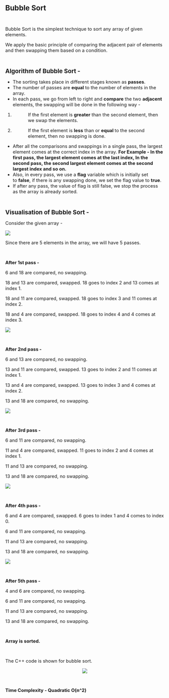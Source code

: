 <div _ngcontent-serverapp-c318="" class="body-text p-24"><p><span style="background-color:transparent;font-size:17pt;"><strong>Bubble Sort</strong></span></p><p>&nbsp;</p><p><span style="background-color:transparent;font-size:11pt;">Bubble Sort is the simplest technique to sort any array of given elements.</span></p><p><span style="background-color:transparent;font-size:11pt;">We apply the basic principle of comparing the adjacent pair of elements and then swapping them based on a condition.</span></p><p>&nbsp;</p><p><span style="background-color:transparent;font-size:13.999999999999998pt;"><strong>Algorithm of Bubble Sort -&nbsp;</strong></span></p><ul><li><span style="background-color:transparent;font-size:11pt;">The sorting takes place in different stages known as&nbsp;<strong>passes</strong>.</span></li><li><span style="background-color:transparent;font-size:11pt;">The number of passes are&nbsp;<strong>equal</strong> to the number of elements in the array.</span></li><li><span style="background-color:transparent;font-size:11pt;">In each pass, we go from left to right and&nbsp;<strong>compare</strong> the two&nbsp;<strong>adjacent</strong> elements, the swapping will be done in the following way -&nbsp;</span></li></ul><ol><li><p style="margin-left:36pt;"><span style="background-color:transparent;font-size:11pt;">If the first element is&nbsp;<strong>greater</strong> than the second element, then we swap the elements.</span></p></li><li><p style="margin-left:36pt;"><span style="background-color:transparent;font-size:11pt;">If the first element is&nbsp;<strong>less</strong> than or&nbsp;<strong>equal&nbsp;</strong>to the second element, then no swapping is done.</span></p></li></ol><ul><li><span style="background-color:transparent;font-size:11pt;">After all the comparisons and swappings in a single pass, the largest element comes at the correct index in the array.&nbsp;<strong>For Example - In the first pass, the largest element comes at the last index, In the second pass, the second largest element comes at the second largest index and so on.&nbsp;</strong>&nbsp;&nbsp;</span></li><li><span style="background-color:transparent;font-size:11pt;">Also, in every pass, we use a&nbsp;<strong>flag</strong> variable which is initially set to&nbsp;<strong>false</strong>, if there is any swapping done, we set the flag value to&nbsp;<strong>true</strong>.</span></li><li><span style="background-color:transparent;font-size:11pt;">If after any pass, the value of flag is still false, we stop the process as the array is already sorted.</span></li></ul><p>&nbsp;</p><p><span style="background-color:transparent;font-size:13.999999999999998pt;"><strong>Visualisation of Bubble Sort -</strong></span></p><p><span style="background-color:transparent;font-size:11pt;">Consider the given array -&nbsp;</span></p><p><span style="background-color:transparent;font-size:11pt;"><img src="https://files.codingninjas.in/article_images/bubble-sort-dsa-new-0-1702462072.webp"></span></p><p><span style="background-color:transparent;font-size:11pt;">Since there are 5 elements in the array, we will have 5 passes.</span></p><p>&nbsp;</p><p><span style="background-color:transparent;font-size:11pt;"><strong>After 1st pass -&nbsp;</strong></span></p><p><span style="background-color:transparent;font-size:11pt;">6 and 18 are compared, no swapping.</span></p><p><span style="background-color:transparent;font-size:11pt;">18 and 13 are compared, swapped. 18 goes to index 2 and 13 comes at index 1.</span></p><p><span style="background-color:transparent;font-size:11pt;">18 and 11 are compared, swapped. 18 goes to index 3 and 11 comes at index 2.</span></p><p><span style="background-color:transparent;font-size:11pt;">18 and 4 are compared, swapped. 18 goes to index 4 and 4 comes at index 3.</span></p><p><span style="background-color:transparent;font-size:11pt;"><img src="https://files.codingninjas.in/article_images/bubble-sort-dsa-new-1-1702462073.webp"></span></p><p>&nbsp;</p><p><span style="background-color:transparent;font-size:11pt;"><strong>After 2nd pass -&nbsp;</strong></span></p><p><span style="background-color:transparent;font-size:11pt;">6 and 13 are compared, no swapping.</span></p><p><span style="background-color:transparent;font-size:11pt;">13 and 11 are compared, swapped. 13 goes to index 2 and 11 comes at index 1.</span></p><p><span style="background-color:transparent;font-size:11pt;">13 and 4 are compared, swapped. 13 goes to index 3 and 4 comes at index 2.</span></p><p><span style="background-color:transparent;font-size:11pt;">13 and 18 are compared, no swapping.</span></p><p><span style="background-color:transparent;font-size:11pt;"><img src="https://files.codingninjas.in/article_images/bubble-sort-dsa-new-2-1702462073.webp"></span></p><p>&nbsp;</p><p><span style="background-color:transparent;font-size:11pt;"><strong>After 3rd pass -&nbsp;</strong></span></p><p><span style="background-color:transparent;font-size:11pt;">6 and 11 are compared, no swapping.</span></p><p><span style="background-color:transparent;font-size:11pt;">11 and 4 are compared, swapped. 11 goes to index 2 and 4 comes at index 1.</span></p><p><span style="background-color:transparent;font-size:11pt;">11 and 13 are compared, no swapping.</span></p><p><span style="background-color:transparent;font-size:11pt;">13 and 18 are compared, no swapping.</span></p><p><span style="background-color:transparent;font-size:11pt;"><img src="https://files.codingninjas.in/article_images/bubble-sort-dsa-new-3-1702462074.webp"></span></p><p>&nbsp;</p><p><span style="background-color:transparent;font-size:11pt;"><strong>After 4th pass -&nbsp;</strong></span></p><p><span style="background-color:transparent;font-size:11pt;">6 and 4 are compared, swapped. 6 goes to index 1 and 4 comes to index 0.</span></p><p><span style="background-color:transparent;font-size:11pt;">6 and 11 are compared, no swapping.</span></p><p><span style="background-color:transparent;font-size:11pt;">11 and 13 are compared, no swapping.</span></p><p><span style="background-color:transparent;font-size:11pt;">13 and 18 are compared, no swapping.</span></p><p><span style="background-color:transparent;font-size:11pt;"><img src="https://files.codingninjas.in/article_images/bubble-sort-dsa-new-4-1702462074.webp"></span></p><p>&nbsp;</p><p><span style="background-color:transparent;font-size:11pt;"><strong>After 5th pass -&nbsp;</strong></span></p><p><span style="background-color:transparent;font-size:11pt;">4 and 6 are compared, no swapping.</span></p><p><span style="background-color:transparent;font-size:11pt;">6 and 11 are compared, no swapping.</span></p><p><span style="background-color:transparent;font-size:11pt;">11 and 13 are compared, no swapping.</span></p><p><span style="background-color:transparent;font-size:11pt;">13 and 18 are compared, no swapping.</span></p><p>&nbsp;</p><p><span style="background-color:transparent;font-size:11pt;"><strong>Array is sorted.</strong></span></p><p>&nbsp;</p><p><span style="background-color:transparent;font-size:11pt;">The C++ code is shown for bubble sort.</span></p><p style="text-align:center;"><span style="background-color:transparent;font-size:11pt;"><img src="https://files.codingninjas.in/article_images/bubble-sort-dsa-new-5-1702462074.webp"></span></p><p>&nbsp;</p><p><span style="background-color:transparent;font-size:11pt;"><strong>Time Complexity - Quadratic O(n^2)</strong></span></p><p>&nbsp;</p></div>